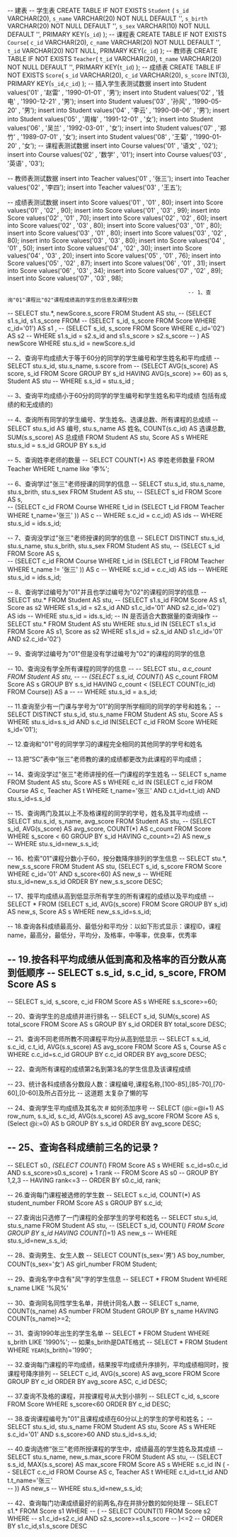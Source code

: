 -- 建表
-- 学生表
CREATE TABLE IF NOT EXISTS `Student` (
	`s_id` VARCHAR(20),
	`s_name` VARCHAR(20) NOT NULL DEFAULT '',
	`s_birth` VARCHAR(20) NOT NULL DEFAULT '',
	`s_sex` VARCHAR(10) NOT NULL DEFAULT '',
	PRIMARY KEY(`s_id`)
);
-- 课程表
CREATE TABLE IF NOT EXISTS `Course`(
	`c_id`  VARCHAR(20),
	`c_name` VARCHAR(20) NOT NULL DEFAULT '',
	`t_id` VARCHAR(20) NOT NULL,
	PRIMARY KEY(`c_id`)
);
-- 教师表
CREATE TABLE IF NOT EXISTS `Teacher`(
	`t_id` VARCHAR(20),
	`t_name` VARCHAR(20) NOT NULL DEFAULT '',
	PRIMARY KEY(`t_id`)
);
-- 成绩表
CREATE TABLE IF NOT EXISTS `Score`(
	`s_id` VARCHAR(20),
	`c_id`  VARCHAR(20),
	`s_score` INT(3),
	PRIMARY KEY(`s_id`,`c_id`)
);
-- 插入学生表测试数据
insert into Student values('01' , '赵雷' , '1990-01-01' , '男');
insert into Student values('02' , '钱电' , '1990-12-21' , '男');
insert into Student values('03' , '孙风' , '1990-05-20' , '男');
insert into Student values('04' , '李云' , '1990-08-06' , '男');
insert into Student values('05' , '周梅' , '1991-12-01' , '女');
insert into Student values('06' , '吴兰' , '1992-03-01' , '女');
insert into Student values('07' , '郑竹' , '1989-07-01' , '女');
insert into Student values('08' , '王菊' , '1990-01-20' , '女');
-- 课程表测试数据
insert into Course values('01' , '语文' , '02');
insert into Course values('02' , '数学' , '01');
insert into Course values('03' , '英语' , '03');

-- 教师表测试数据
insert into Teacher values('01' , '张三');
insert into Teacher values('02' , '李四');
insert into Teacher values('03' , '王五');

-- 成绩表测试数据
insert into Score values('01' , '01' , 80);
insert into Score values('01' , '02' , 90);
insert into Score values('01' , '03' , 99);
insert into Score values('02' , '01' , 70);
insert into Score values('02' , '02' , 60);
insert into Score values('02' , '03' , 80);
insert into Score values('03' , '01' , 80);
insert into Score values('03' , '01' , 80);
insert into Score values('03' , '02' , 80);
insert into Score values('03' , '03' , 80);
insert into Score values('04' , '01' , 50);
insert into Score values('04' , '02' , 30);
insert into Score values('04' , '03' , 20);
insert into Score values('05' , '01' , 76);
insert into Score values('05' , '02' , 87);
insert into Score values('06' , '01' , 31);
insert into Score values('06' , '03' , 34);
insert into Score values('07' , '02' , 89);
insert into Score values('07' , '03' , 98);



                                                             -- 1、查询"01"课程比"02"课程成绩高的学生的信息及课程分数
-- SELECT stu.*, newScore.s_score FROM Student AS stu, 
-- (SELECT s1.s_id, s1.s_score FROM 
-- (SELECT s_id, s_score FROM Score WHERE c_id='01') AS s1 ,
-- (SELECT s_id, s_score FROM Score WHERE c_id='02') AS s2 
-- WHERE  s1.s_id = s2.s_id and  s1.s_score > s2.s_score
--  ) AS newScore WHERE stu.s_id = newScore.s_id

-- 2、查询平均成绩大于等于60分的同学的学生编号和学生姓名和平均成绩
-- SELECT  stu.s_id, stu.s_name, s.score  from
-- (SELECT AVG(s_score) AS score, s_id FROM Score GROUP BY s_id HAVING AVG(s_score) >= 60) as s, Student AS stu
-- WHERE s.s_id = stu.s_id ;


-- 3、查询平均成绩小于60分的同学的学生编号和学生姓名和平均成绩 包括有成绩的和无成绩的)


-- 4、查询所有同学的学生编号、学生姓名、选课总数、所有课程的总成绩
-- SELECT stu.s_id AS 编号, stu.s_name AS 姓名, COUNT(s.c_id) AS 选课总数, SUM(s.s_score) AS 总成绩 FROM Student AS stu, Score AS s WHERE stu.s_id = s.s_id GROUP BY s.s_id

-- 5、查询姓李老师的数量
-- SELECT COUNT(*) AS 李姓老师数量 FROM Teacher WHERE t_name like '李%';

-- 6、查询学过"张三"老师授课的同学的信息
-- SELECT stu.s_id, stu.s_name, stu.s_brith, stu.s_sex FROM Student AS stu, 
--   (SELECT s_id FROM Score AS s,  
--       (SELECT c_id FROM Course WHERE t_id in (SELECT t_id FROM Teacher WHERE t_name='张三' )) AS c
--     WHERE s.c_id = c.c_id) AS ids
-- WHERE stu.s_id = ids.s_id;

-- 7、查询没学过"张三"老师授课的同学的信息
--  SELECT DISTINCT stu.s_id, stu.s_name, stu.s_brith, stu.s_sex FROM Student AS stu, 
--     (SELECT s_id FROM Score AS s,  
--       (SELECT c_id FROM Course WHERE t_id in (SELECT t_id FROM Teacher WHERE t_name != '张三' )) AS c
--     WHERE s.c_id = c.c_id) AS ids
--  WHERE stu.s_id = ids.s_id;

-- 8、查询学过编号为"01"并且也学过编号为"02"的课程的同学的信息
-- SELECT stu.* FROM Student AS stu, 
--  (SELECT s1.s_id FROM Score AS s1, Score as s2 WHERE s1.s_id = s2.s_id AND s1.c_id='01' AND s2.c_id='02') AS ids
-- WHERE stu.s_id = ids.s_id;
-- IN 是否适合大数据量的查询操作
-- SELECT stu.* FROM Student AS stu WHERE stu.s_id IN (SELECT s1.s_id FROM Score AS s1, Score as s2 WHERE s1.s_id = s2.s_id AND s1.c_id='01' AND s2.c_id='02')


-- 9、查询学过编号为"01"但是没有学过编号为"02"的课程的同学的信息



-- 10、查询没有学全所有课程的同学的信息
-- -- SELECT stu.*, a.c_count FROM Student AS stu, 
-- --    (SELECT s.s_id, COUNT(*) AS c_count FROM Score AS s GROUP BY s.s_id HAVING c_count < (SELECT COUNT(c_id) FROM Course)) AS a
-- -- WHERE stu.s_id = a.s_id;

-- 11.查询至少有一门课与学号为“01”的同学所学相同的同学的学号和姓名；
-- SELECT DISTINCT stu.s_id, stu.s_name FROM Student AS stu, Score AS s WHERE stu.s_id=s.s_id AND s.c_id IN(SELECT c_id FROM Score WHERE s_id='01');

-- 12.查询和"01"号的同学学习的课程完全相同的其他同学的学号和姓名 


-- 13.把“SC”表中“张三”老师教的课的成绩都更改为此课程的平均成绩；

-- 14、查询没学过"张三"老师讲授的任一门课程的学生姓名
-- SELECT  s_name FROM Student AS stu, Score AS s WHERE c_id  IN (SELECT c_id FROM Course AS c, Teacher AS t WHERE t_name='张三' AND c.t_id=t.t_id) AND stu.s_id=s.s_id

-- 15、查询两门及其以上不及格课程的同学的学号，姓名及其平均成绩 
-- SELECT stu.s_id, s_name, avg_score FROM Student AS stu, 
--   (SELECT s_id, AVG(s_score) AS avg_score, COUNT(*) AS c_count FROM Score WHERE s_score < 60 GROUP BY s_id HAVING c_count>=2) AS new_s 	
-- WHERE stu.s_id=new_s.s_id;

-- 16、检索"01"课程分数小于60，按分数降序排列的学生信息
-- SELECT stu.*, new_s.s_score FROM Student AS stu, (SELECT s_id, s_score FROM Score WHERE c_id='01' AND s_score<60) AS new_s
-- WHERE stu.s_id=new_s.s_id ORDER BY new_s.s_score DESC;

-- 17、按平均成绩从高到低显示所有学生的所有课程的成绩以及平均成绩
-- SELECT  * FROM (SELECT s_id, AVG(s_score) FROM Score GROUP BY s_id) AS new_s, Score AS s WHERE new_s.s_id=s.s_id;	

-- 18.查询各科成绩最高分、最低分和平均分：以如下形式显示：课程ID，课程name，最高分，最低分，平均分，及格率，中等率，优良率，优秀率


-- 19.按各科平均成绩从低到高和及格率的百分数从高到低顺序
-- SELECT s.s_id, s.c_id, s_score,  FROM Score AS s
-- 
-- SELECT s_id, s_score, c_id FROM Score AS s WHERE s.s_score>=60; 

-- 20、查询学生的总成绩并进行排名
-- SELECT s_id, SUM(s_score) AS total_score FROM Score AS s GROUP BY s_id ORDER BY total_score DESC; 

-- 21、查询不同老师所教不同课程平均分从高到低显示 
-- SELECT s.s_id, s.c_id, c.t_id, AVG(s.s_score) AS avg_score FROM Score AS s, Course AS c WHERE c.c_id=s.c_id GROUP BY c.c_id ORDER BY avg_score DESC;

-- 22、查询所有课程的成绩第2名到第3名的学生信息及该课程成绩

-- 23、统计各科成绩各分数段人数：课程编号,课程名称,[100-85],[85-70],[70-60],[0-60]及所占百分比
-- 这道题 太复杂了懒的写


-- 24、查询学生平均成绩及其名次 # 如何添加序号
-- SELECT (@i:=@i+1) AS row_num, s.s_id, s.c_id, AVG(s.s_score) AS avg_score FROM  Score AS s, (Select @i:=0) AS b GROUP BY s.s_id ORDER BY avg_score DESC;


-- 25、查询各科成绩前三名的记录 ? 
-- 
-- SELECT s0.*, (SELECT COUNT(*) FROM Score AS s WHERE s.c_id=s0.c_id AND s.s_score>s0.s_score) + 1 rank
-- FROM Score AS s0
-- GROUP BY 1,2,3
-- HAVING rank<=3
-- ORDER BY s0.c_id, rank;

-- 26.查询每门课程被选修的学生数
-- SELECT s.c_id, COUNT(*) AS student_number FROM Score AS s GROUP BY s.c_id;

-- 27.查询出只选修了一门课程的全部学生的学号和姓名
-- SELECT stu.s_id, stu.s_name FROM Student AS stu,
--  (SELECT s_id, COUNT(*) FROM Score GROUP BY s_id HAVING COUNT(*)=1) AS new_s
-- WHERE stu.s_id=new_s.s_id;

-- 28、查询男生、女生人数 
-- SELECT COUNT(s_sex='男') AS boy_number, COUNT(s_sex='女') AS girl_number FROM Student;

-- 29、查询名字中含有"风"字的学生信息
-- SELECT * FROM Student WHERE s_name LIKE '%风%'

-- 30、查询同名同性学生名单，并统计同名人数 
-- SELECT s_name, COUNT(s_name) AS number FROM Student GROUP BY s_name HAVING COUNT(s_name)>=2;


-- 31、查询1990年出生的学生名单
-- SELECT * FROM Student WHERE s_brith LIKE '1990%';
-- 如果s_brith是DATE格式
-- SELECT * FROM Student WHERE `YEAR`(s_brith)='1990';
 
-- 32.查询每门课程的平均成绩，结果按平均成绩升序排列，平均成绩相同时，按课程号降序排列
-- SELECT c_id, AVG(s_score) AS avg_score FROM Score GROUP BY c_id ORDER BY avg_score ASC, c_id DESC;	

-- 37.查询不及格的课程，并按课程号从大到小排列 
-- SELECT c_id, s_score FROM Score WHERE s_score<60 ORDER BY c_id DESC;

-- 38.查询课程编号为"01"且课程成绩在60分以上的学生的学号和姓名；
-- SELECT stu.s_id, stu.s_name FROM Student AS stu, Score AS s WHERE s.c_id='01' AND s.s_score>60 AND stu.s_id=s.s_id;

-- 40.查询选修“张三”老师所授课程的学生中，成绩最高的学生姓名及其成绩
-- SELECT stu.s_name, new_s.max_score FROM Student AS stu, 
-- 	(SELECT s.s_id, MAX(s.s_score) AS max_score FROM Score AS s WHERE s.c_id IN (
-- 		SELECT c.c_id FROM Course AS c, Teacher AS t WHERE c.t_id=t.t_id AND t.t_name='张三'  
--  )) AS new_s
-- WHERE stu.s_id=new_s.s_id;

-- 42、查询每门功课成绩最好的前两名,存在并排分数的如何处理
-- SELECT s1.* FROM Score s1 WHERE
-- (
-- 	SELECT COUNT(1) FROM Score s2 WHERE
-- 	s1.c_id=s2.c_id AND s2.s_score>=s1.s_score
-- )<=2
-- ORDER BY s1.c_id,s1.s_score DESC

